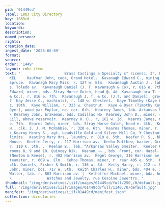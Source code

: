 ```yaml
---
pid: '01449cd'
label: 1883 City Directory
key: 1883cd
location: 
keywords: 
description: 
named_persons: 
rights: 
creation_date: 
ingest_date: '2023-08-09'
format: 
source: 
order: '1449'
layout: cmhc_item
text: "                    Brass Castings a Specialty s° ricensc, 3°, Fem  KAU 164
  KEL     Kaufman John, cook, Grand Hotel.  Kavanagh Edward C., mining, r. 204 s.
  Spruce.  Kavanagh Mary Miss, r. 127 w. Elm.  Kavanaugh Austin J., lab. r. rear 150
  s. Toledo av.  Kavanaugh Daniel (J. T. Kavanaugh & Co), r, 816 e. 7th.  Kavanaugh
  Edward, miner, bds. Stray Horse Guteh, head @. 4¢  Kavanaugh ora T. (J. T. Kavanaugh
  & Co.), r. 816 e. 7th.  Kavanaugh J, T. & Co. (J.T. and Daniel), grocers, 818 e.
  7  Kay Jesse C., machinist, r. 148 w. Chestnnt.  Kaye Timothy (Kaye & Dyer), r.116
  ¢, 10th.  Kaye William, r. 323 w. Chestnut.  Kaye & Dyer (Timothy Kaye and Samuel
  Dyer), wood yar Poplar, ne. cor. 6th.  Kearney James, lab. Arkansas Valley Smelte:
  \ Kearney Jobn, brakeman, bds, Cadillac Ho  Kearney John D., miner, r. Carbonate
  Lill, above reservoir.  Kearney 8. D., r, 182 w. 2d.  Kearns James, miner, r. 804
  e. 7th.  Kearns John, miner, bds. Stray Horse Gulch, head e. 4th.  Kearns Joseph
  H., clk. J. J. M. McRobbie, r. 320 e. 6th.  Kearns Thomas, miner, r. 804 ¢. 7th.
  \ Kearny Henry S., agt. Leadville Gold and Silver Mill Co, ¥ Chestnut, west of city
  limits.  Keating Mary Mrs., laundry, r. 819 e. 5th.  Keefer P. S., bkkpr, vr. Mansion
  House.  Keeffe Jerry, r. 217 Harrison av.  Keehn Matthew, barber, Greeley & Davis,
  r. 110 €. 5th. .  Keelan B., lab. “Arkansas Valley Smeiter.  Keeler George O., mining,
  rooms 8, 9 and 10, Quincey bik.  Keenan_~—., bds. Front, cor. Hazel-  Keese Daniel
  (Newton & Keese), r. 402 Harrison av.  Kegel George, 316 Harrison av.  Kegler Andrew,
  teamster, r. 609 w. Elm.  Kehoe Thomas, miner, r. rear 405 e. 5th.  Keily D. J.,
  clk. Daniels, Fisher & Smith, r. 136 w. 3d.  Keily Harry, r. 212 n. Spruce.  Keirce
  John, miner, bds. 717 e. 5th.  Keith Charles H., miner, bds. 404 e. 10th.  Keizer
  Walter, lab. r. 803 Harrison av. |  Kelhoffer Michael, miner, bda. head e. 4th.
  \                Watches and Jewelty. rue Cesoine Jewertrs. "
thumbnail: "/img/derivatives/iiif/images/01449cd/full/250,/0/default.jpg"
full: "/img/derivatives/iiif/images/01449cd/full/1140,/0/default.jpg"
manifest: "/img/derivatives/iiif/01449cd/manifest.json"
collection: directories
---
```

